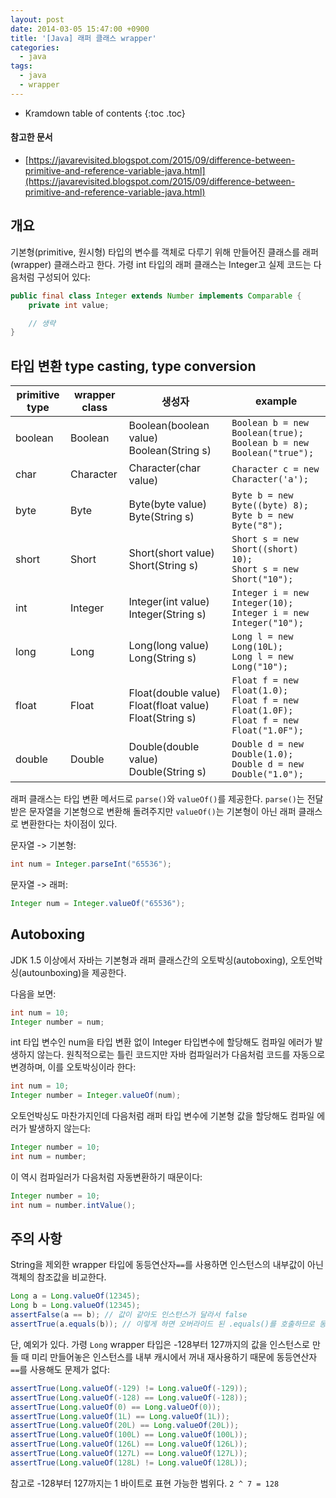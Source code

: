 ```yaml
---
layout: post
date: 2014-03-05 15:47:00 +0900
title: '[Java] 래퍼 클래스 wrapper'
categories:
  - java
tags:
  - java
  - wrapper
---
```


* Kramdown table of contents
{:toc .toc}

#### 참고한 문서

- [https://javarevisited.blogspot.com/2015/09/difference-between-primitive-and-reference-variable-java.html](https://javarevisited.blogspot.com/2015/09/difference-between-primitive-and-reference-variable-java.html)


## 개요

기본형(primitive, 원시형) 타입의 변수를 객체로 다루기 위해 만들어진 클래스를 래퍼(wrapper) 클래스라고 한다. 가령 int 타입의 래퍼 클래스는 Integer고 실제 코드는 다음처럼 구성되어 있다:

```java
public final class Integer extends Number implements Comparable {
    private int value;

    // 생략
}
```


## 타입 변환 type casting, type conversion

| primitive type | wrapper class | 생성자 | example |
|----------------|---------------|---------------------------------------------------------|------------------------------------------------------------------------------------|
| boolean | Boolean |  Boolean(boolean value) Boolean(String s) |  `Boolean b = new Boolean(true);`<br>`Boolean b = new Boolean("true");` |
| char | Character |  Character(char value) |  `Character c = new Character('a');`   |
| byte | Byte |  Byte(byte value) Byte(String s) |  `Byte b = new Byte((byte) 8);`<br>`Byte b = new Byte("8");` |
| short | Short |  Short(short value) Short(String s) |  `Short s = new Short((short) 10);`<br>`Short s = new Short("10");`  |
| int | Integer |  Integer(int value) Integer(String s) |  `Integer i = new Integer(10);`<br>`Integer i = new Integer("10");` |
| long | Long |  Long(long value) Long(String s) |  `Long l = new Long(10L);`<br>`Long l = new Long("10");` |
| float | Float |  Float(double value) Float(float value) Float(String s) |  `Float f = new Float(1.0);`<br>`Float f = new Float(1.0F);`<br>`Float f = new Float("1.0F");` |
| double | Double |  Double(double value) Double(String s) |  `Double d = new Double(1.0);`<br>`Double d = new Double("1.0");` |

래퍼 클래스는 타입 변환 메서드로 `parse()`와 `valueOf()`를 제공한다. `parse()`는 전달받은 문자열을 기본형으로 변환해 돌려주지만 `valueOf()`는 기본형이 아닌 래퍼 클래스로 변환한다는 차이점이 있다.

문자열 -> 기본형:

```java
int num = Integer.parseInt("65536");
```

문자열 -> 래퍼:

```java
Integer num = Integer.valueOf("65536");
```


## Autoboxing

JDK 1.5 이상에서 자바는 기본형과 래퍼 클래스간의 오토박싱(autoboxing), 오토언박싱(autounboxing)을 제공한다.

다음을 보면:

```java
int num = 10;
Integer number = num;
```

int 타입 변수인 num을 타입 변환 없이 Integer 타입변수에 할당해도 컴파일 에러가 발생하지 않는다. 원칙적으로는 틀린 코드지만 자바 컴파일러가 다음처럼 코드를 자동으로 변경하며, 이를 오토박싱이라 한다:

```java
int num = 10;
Integer number = Integer.valueOf(num);
```

오토언박싱도 마찬가지인데 다음처럼 래퍼 타입 변수에 기본형 값을 할당해도 컴파일 에러가 발생하지 않는다:

```java
Integer number = 10;
int num = number;
```

이 역시 컴파일러가 다음처럼 자동변환하기 때문이다:

```java
Integer number = 10;
int num = number.intValue();
```


## 주의 사항

String을 제외한 wrapper 타입에 동등연산자`==`를 사용하면 인스턴스의 내부값이 아닌 객체의 참조값을 비교한다.

```java
Long a = Long.valueOf(12345);
Long b = Long.valueOf(12345);
assertFalse(a == b); // 값이 같아도 인스턴스가 달라서 false
assertTrue(a.equals(b)); // 이렇게 하면 오버라이드 된 .equals()를 호출하므로 동등 비교 가능
```

단, 예외가 있다. 가령 `Long` wrapper 타입은 -128부터 127까지의 값을 인스턴스로 만들 때 미리 만들어놓은 인스턴스를 내부 캐시에서 꺼내 재사용하기 때문에 동등연산자`==`를 사용해도 문제가 없다:

```java
assertTrue(Long.valueOf(-129) != Long.valueOf(-129));
assertTrue(Long.valueOf(-128) == Long.valueOf(-128));
assertTrue(Long.valueOf(0) == Long.valueOf(0));
assertTrue(Long.valueOf(1L) == Long.valueOf(1L));
assertTrue(Long.valueOf(20L) == Long.valueOf(20L));
assertTrue(Long.valueOf(100L) == Long.valueOf(100L));
assertTrue(Long.valueOf(126L) == Long.valueOf(126L));
assertTrue(Long.valueOf(127L) == Long.valueOf(127L));
assertTrue(Long.valueOf(128L) != Long.valueOf(128L));
```

참고로 -128부터 127까지는 1 바이트로 표현 가능한 범위다. `2 ^ 7 = 128`
